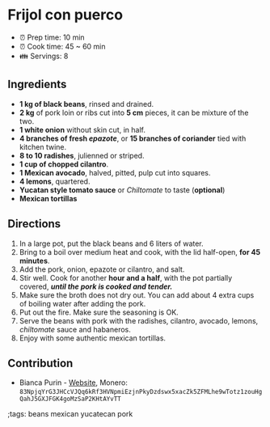# Frijol con puerco

- :alarm_clock: Prep time: 10 min
- :alarm_clock: Cook time: 45 ~ 60 min
- :family: Servings: 8

## Ingredients

- **1 kg of black beans**, rinsed and drained.
- **2 kg** of pork loin or ribs cut into **5 cm** pieces, it can be mixture of the two.
- **1 white onion** without skin cut, in half.
- **4 branches of fresh _epazote_**, or **15 branches of coriander** tied with kitchen twine.
- **8 to 10 radishes**, julienned or striped.
- **1 cup of chopped cilantro**.
- **1 Mexican avocado**, halved, pitted, pulp cut into squares.
- **4 lemons**, quartered.
- **Yucatan style tomato sauce** or _Chiltomate_ to taste (**optional**)
- **Mexican tortillas**

## Directions

1. In a large pot, put the black beans and 6 liters of water.
2. Bring to a boil over medium heat and cook, with the lid half-open, **for 45 minutes**.
3. Add the pork, onion, epazote or cilantro, and salt.
4. Stir well. Cook for another **hour and a half**, with the pot partially covered, ***until the pork is cooked and tender.***
5. Make sure the broth does not dry out. You can add about 4 extra cups of boiling water after adding the pork.
6. Put out the fire. Make sure the seasoning is OK.
7. Serve the beans with pork with the radishes, cilantro, avocado, lemons, _chiltomate_ sauce and habaneros.
8. Enjoy with some authentic mexican tortillas.

## Contribution
- Bianca Purin - [Website](https://neur0rat.github.io), Monero: `83NpjqYrG3JHCcVJQq6kRf3HVNpmiEzjnPkyDzdswx5xacZk5ZFMLhe9wTotz1zouHgQahJ5GXJFGK4goMzSaP2KHtAYvTT`

;tags: beans mexican yucatecan pork
